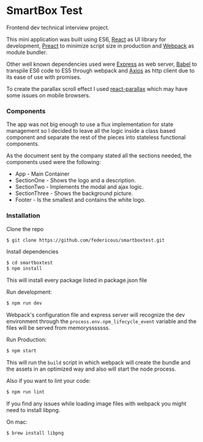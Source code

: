 # SmartBox Test

Frontend dev technical interview project.


This mini application was built using ES6, [React](https://facebook.github.io/react/) as UI library for development, [Preact](https://preactjs.com/) to minimize script size in production and [Webpack](https://webpack.github.io/) as module bundler.  

Other well known dependencies used were [Express](http://expressjs.com/) as web server, [Babel](https://babeljs.io/) to transpile ES6 code to ES5 through webpack and [Axios](https://github.com/mzabriskie/axios) as http client due to its ease of use with promises.

To create the parallax scroll effect I used [react-parallax](https://github.com/RRutsche/react-parallax) which may have some issues on mobile browsers.



### Components

The app was not big enough to use a flux implementation for state management so I decided to leave all the logic inside a class based component and separate the rest of the pieces into stateless functional components.

As the document sent by the company stated all the sections needed, the components used were the following:

* App - Main Container
* SectionOne - Shows the logo and a description.
* SectionTwo - Implements the modal and ajax logic.
* SectionThree - Shows the background picture.
* Footer - Is the smallest and contains the white logo.



### Installation


Clone the repo

```sh
$ git clone https://github.com/federicous/smartboxtest.git
```

Install dependencies

```sh
$ cd smartboxtest
$ npm install
```
This will install every package listed in package.json file


Run development:

```sh
$ npm run dev
```

Webpack's configuration file and express server will recognize the dev environment through the `process.env.npm_lifecycle_event` variable and the files will be served from memorysssssss.


Run Production:

```sh
$ npm start
```

This will run the `build` script in which webpack will create the bundle and the assets in an optimized way and also will start the node process.


Also if you want to lint your code:

```sh
$ npm run lint
```


If you find any issues while loading image files with webpack you might need to install libpng.

On mac:

```sh
$ brew install libpng
```
